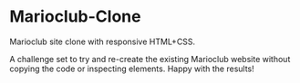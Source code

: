 # Marioclub-Clone
Marioclub site clone with responsive HTML+CSS. 

A challenge set to try and re-create the existing Marioclub website without copying the code or inspecting elements. Happy with the results!
